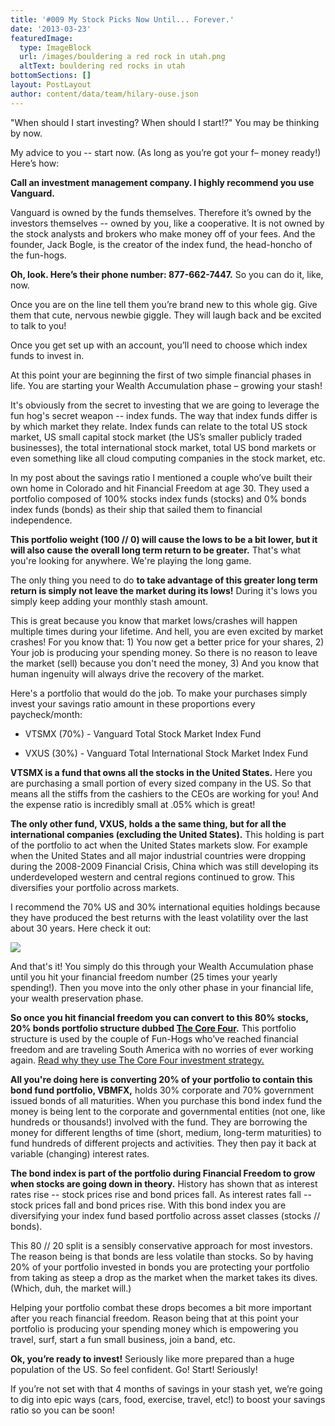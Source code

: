 ```yaml
---
title: '#009 My Stock Picks Now Until... Forever.'
date: '2013-03-23'
featuredImage:
  type: ImageBlock
  url: /images/bouldering a red rock in utah.png
  altText: bouldering red rocks in utah
bottomSections: []
layout: PostLayout
author: content/data/team/hilary-ouse.json
---
```

"When should I start investing? When should I start!?" You may be thinking by now.

My advice to you -- start now. (As long as you’re got your f– money ready!) Here’s how:

**Call an investment management company. I highly recommend you use Vanguard.** 

Vanguard is owned by the funds themselves. Therefore it’s owned by the investors themselves -- owned by you, like a cooperative. It is not owned by the stock analysts and brokers who make money off of your fees. And the founder, Jack Bogle, is the creator of the index fund, the head-honcho of the fun-hogs.

**Oh, look. Here’s their phone number: 877-662-7447.** So you can do it, like, now. 

Once you are on the line tell them you’re brand new to this whole gig. Give them that cute, nervous newbie giggle. They will laugh back and be excited to talk to you!

Once you get set up with an account, you’ll need to choose which index funds to invest in.

At this point your are beginning the first of two simple financial phases in life. You are starting your Wealth Accumulation phase – growing your stash!

It's obviously from the secret to investing that we are going to leverage the fun hog's secret weapon -- index funds. The way that index funds differ is by which market they relate. Index funds can relate to the total US stock market, US small capital stock market (the US’s smaller publicly traded businesses), the total international stock market, total US bond markets or even something like all cloud computing companies in the stock market, etc.

In my post about the savings ratio I mentioned a couple who’ve built their own home in Colorado and hit Financial Freedom at age 30. They used a portfolio composed of 100% stocks index funds (stocks) and 0% bonds index funds (bonds) as their ship that sailed them to financial independence.

**This portfolio weight (100 // 0) will cause the lows to be a bit lower, but it will also cause the overall long term return to be greater.** That's what you're looking for anywhere. We're playing the long game.

The only thing you need to do **to take advantage of this greater long term return is simply not leave the market during its lows!** During it's lows you simply keep adding your monthly stash amount.

This is great because you know that market lows/crashes will happen multiple times during your lifetime. And hell, you are even excited by market crashes! For you know that: 1) You now get a better price for your shares, 2) Your job is producing your spending money. So there is no reason to leave the market (sell) because you don't need the money, 3) And you know that human ingenuity will always drive the recovery of the market.

Here's a portfolio that would do the job. To make your purchases simply invest your savings ratio amount in these proportions every paycheck/month:

*   VTSMX (70%) - Vanguard Total Stock Market Index Fund

*   VXUS (30%) - Vanguard Total International Stock Market Index Fund

**VTSMX is a fund that owns all the stocks in the United States.** Here you are purchasing a small portion of every sized company in the US. So that means all the stiffs from the cashiers to the CEOs are working for you! And the expense ratio is incredibly small at .05% which is great!

**The only other fund, VXUS, holds a the same thing, but for all the international companies (excluding the United States).** This holding is part of the portfolio to act when the United States markets slow. For example when the United States and all major industrial countries were dropping during the 2008-2009 Financial Crisis, China which was still developing its underdeveloped western and central regions continued to grow. This diversifies your portfolio across markets.

I recommend the 70% US and 30% international equities holdings because they have produced the best returns with the least volatility over the last about 30 years. Here check it out:

![](/images/us-international-stock-allocations-1970-2008.png)

And that's it! You simply do this through your Wealth Accumulation phase until you hit your financial freedom number (25 times your yearly spending!). Then you move into the only other phase in your financial life, your wealth preservation phase.

**So once you hit financial freedom you can convert to this 80% stocks, 20% bonds portfolio structure dubbed **[**The Core Four**](http://www.bogleheads.org/wiki/Lazy_portfolios#Core_four_portfolios)**.** This portfolio structure is used by the couple of Fun-Hogs who’ve reached financial freedom and are traveling South America with no worries of ever working again. [Read why they use The Core Four investment strategy.](http://freedomwithbruno.com/financial-independence/)

**All you're doing here is converting 20% of your portfolio to contain this bond fund portfolio, VBMFX,** holds 30% corporate and 70% government issued bonds of all maturities. When you purchase this bond index fund the money is being lent to the corporate and governmental entities (not one, like hundreds or thousands!) involved with the fund. They are borrowing the money for different lengths of time (short, medium, long-term maturities) to fund hundreds of different projects and activities. They then pay it back at variable (changing) interest rates.

**The bond index is part of the portfolio during Financial Freedom to grow when stocks are going down in theory.** History has shown that as interest rates rise -- stock prices rise and bond prices fall. As interest rates fall -- stock prices fall and bond prices rise. With this bond index you are diversifying your index fund based portfolio across asset classes (stocks // bonds).

This 80 // 20 split is a sensibly conservative approach for most investors. The reason being is that bonds are less volatile than stocks. So by having 20% of your portfolio invested in bonds you are protecting your portfolio from taking as steep a drop as the market when the market takes its dives. (Which, duh, the market will.)

Helping your portfolio combat these drops becomes a bit more important after you reach financial freedom. Reason being that at this point your portfolio is producing your spending money which is empowering you travel, surf, start a fun small business, join a band, etc.

**Ok, you’re ready to invest!** Seriously like more prepared than a huge population of the US. So feel confident. Go! Start! Seriously!

If you’re not set with that 4 months of savings in your stash yet, we’re going to dig into epic ways (cars, food, exercise, travel, etc!) to boost your savings ratio so you can be soon!
